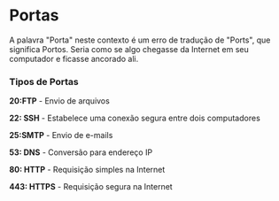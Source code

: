 # Portas

A palavra "Porta" neste contexto é um erro de tradução de "Ports",  que significa Portos. Seria como se algo chegasse da Internet  em seu computador e ficasse ancorado ali.

### Tipos de Portas

**20:FTP** - Envio de arquivos

**22: SSH** - Estabelece uma conexão segura entre dois computadores

**25:SMTP** - Envio de e-mails

**53: DNS** - Conversão para endereço IP

**80: HTTP** - Requisição simples na Internet

**443: HTTPS** - Requisição segura na Internet